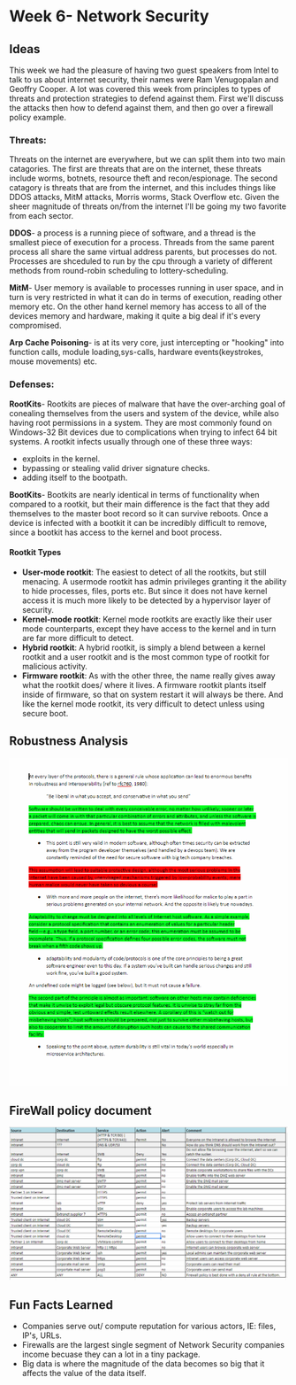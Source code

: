 
# Week 6- Network Security

## Ideas

This week we had the pleasure of having two guest speakers from Intel to talk to us about internet security, their names were Ram Venugopalan and Geoffry Cooper. A lot was covered this week from principles to types of threats and protection strategies to defend against them. First we'll discuss the attacks then how to defend against them, and then go over a firewall policy example.

### Threats:
Threats on the internet are everywhere, but we can split them into two main catagories. The first are threats that are on the internet, these threats include worms, botnets, resource theft and recon/espionage. The second catagory is threats that are from the internet, and this includes things like DDOS attacks, MitM attacks, Morris worms, Stack Overflow etc. Given the sheer magnitude of threats on/from the internet I'll be going my two favorite from each sector.

**DDOS**- a process is a running piece of software, and a thread is the smallest piece of execution for a process. Threads from the same parent process all share the same virtual address parents, but processes do not. Processes are shceduled to run by the cpu through a variety of different methods from round-robin scheduling to lottery-scheduling.

**MitM**- User memory is available to processes running in user space, and in turn is very restricted in what it can do in terms of execution, reading other memory etc. On the other hand kernel memory has access to all of the devices memory and hardware, making it quite a big deal if it's every compromised.

**Arp Cache Poisoning**- is at its very core, just intercepting or "hooking" into function calls, module loading,sys-calls, hardware events(keystrokes, mouse movements) etc.


### Defenses:
**RootKits**- Rootkits are pieces of malware that have the over-arching goal of conealing themselves from the users and system of the device, while also having root permissions in a system. They are most commonly found on Windows-32 Bit devices due to complications when trying to infect 64 bit systems. A rootkit infects usually through one of these three ways:
- exploits in the kernel.
- bypassing or stealing valid driver signature checks.
- adding itself to the bootpath.
 
**BootKits**- Bootkits are nearly identical in terms of functionality when compared to a rootkit, but their main difference is the fact that they add themselves to the master boot record so it can survive reboots. Once a device is infected with a bootkit it can be incredibly difficult to remove, since a bootkit has access to the kernel and boot process.

#### Rootkit Types
- **User-mode rootkit**: The easiest to detect of all the rootkits, but still menacing. A usermode rootkit has admin privileges granting it the ability to hide processes, files, ports etc. But since it does not have kernel access it is much more likely to be detected by a hypervisor layer of security.
- **Kernel-mode rootkit**: Kernel mode rootkits are exactly like their user mode counterparts, except they have access to the kernel and in turn are far more difficult to detect. 
- **Hybrid rootkit**: A hybrid rootkit, is simply a blend between a kernel rootkit and a user rootkit and is the most common type of rootkit for malicious activity.
- **Firmware rootkit**: As with the other three, the name really gives away what the rootkit does/ where it lives. A firmware rootkit plants itself inside of firmware, so that on system restart it will always be there. And like the kernel mode rootkit, its very difficult to detect unless using secure boot.

## Robustness Analysis

![cheat sheet](images/robust.PNG)

## FireWall policy document

![Yara Ouput](images/firewall.PNG)

## Fun Facts Learned
- Companies serve out/ compute reputation for various actors, IE: files, IP's, URLs.
- Firewalls are the largest single segment of Network Security companies income becuase they can a lot in a tiny package.
- Big data is where the magnitude of the data becomes so big that it affects the value of the data itself. 
